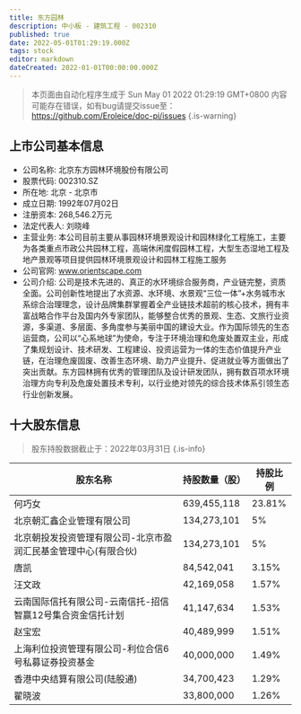 ```yaml
---
title: 东方园林
description: 中小板 - 建筑工程 - 002310
published: true
date: 2022-05-01T01:29:19.000Z
tags: stock
editor: markdown
dateCreated: 2022-01-01T00:00:00.000Z
---
```


> 本页面由自动化程序生成于 Sun May 01 2022 01:29:19 GMT+0800
> 内容可能存在错误，如有bug请提交issue至：https://github.com/Eroleice/doc-pi/issues
{.is-warning}

## 上市公司基本信息
- 公司名称: 北京东方园林环境股份有限公司
- 股票代码: 002310.SZ
- 所在地: 北京 - 北京市
- 成立日期: 1992年07月02日
- 注册资本: 268,546.2万元
- 法定代表人: 刘晓峰
- 主营业务: 本公司目前主要从事园林环境景观设计和园林绿化工程施工，主要为各类重点市政公共园林工程，高端休闲度假园林工程，大型生态湿地工程及地产景观等项目提供园林环境景观设计和园林工程施工服务
- 公司官网: www.orientscape.com
- 公司介绍: 公司是技术先进的、真正的水环境综合服务商，产业链完整，资质全面。公司创新性地提出了水资源、水环境、水景观“三位一体”+水务城市水系综合治理理念，设计品牌集群掌握着全产业链技术超前的核心技术，拥有丰富战略合作平台及国内外专家团队，能够整合优秀的景观、生态、文旅行业资源，多渠道、多层面、多角度参与美丽中国的建设大业。作为国际领先的生态运营商，公司以“心系地球”为使命，专注于环境治理和危废处置双主业，形成了集规划设计、技术研发、工程建设、投资运营为一体的生态价值提升产业链，在治理危废固废、改善生态环境、助力产业提升、促进就业等方面做出了突出贡献。东方园林拥有优秀的管理团队及设计研发团队，拥有数百项水环境治理方向专利及危废处置技术专利，以行业绝对领先的综合技术体系引领生态行业创新发展。


## 十大股东信息
> 股东持股数据截止于：2022年03月31日
{.is-info}

| 股东名称 | 持股数量（股） | 持股比例 |
| --- | --- | --- |
| 何巧女 | 639,455,118 | 23.81% |
| 北京朝汇鑫企业管理有限公司 | 134,273,101 | 5% |
| 北京朝投发投资管理有限公司-北京市盈润汇民基金管理中心(有限合伙) | 134,273,101 | 5% |
| 唐凯 | 84,542,041 | 3.15% |
| 汪文政 | 42,169,058 | 1.57% |
| 云南国际信托有限公司-云南信托-招信智赢12号集合资金信托计划 | 41,147,634 | 1.53% |
| 赵宝宏 | 40,489,999 | 1.51% |
| 上海利位投资管理有限公司-利位合信6号私募证券投资基金 | 40,000,000 | 1.49% |
| 香港中央结算有限公司(陆股通) | 34,700,423 | 1.29% |
| 翟晓波 | 33,800,000 | 1.26% |




